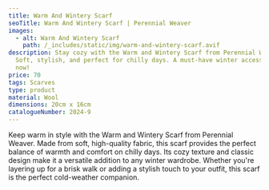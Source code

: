 ```yaml
---
title: Warm And Wintery Scarf
seoTitle: Warm And Wintery Scarf | Perennial Weaver
images:
  - alt: Warm And Wintery Scarf
    path: /_includes/static/img/warm-and-wintery-scarf.avif
description: Stay cozy with the Warm and Wintery Scarf from Perennial Weaver.
  Soft, stylish, and perfect for chilly days. A must-have winter accessory. Shop
  now!
price: 70
tags: Scarves
type: product
material: Wool
dimensions: 20cm x 16cm
catalogueNumber: 2024-9
---
```

Keep warm in style with the Warm and Wintery Scarf from Perennial Weaver. Made from soft, high-quality fabric, this scarf provides the perfect balance of warmth and comfort on chilly days. Its cozy texture and classic design make it a versatile addition to any winter wardrobe. Whether you're layering up for a brisk walk or adding a stylish touch to your outfit, this scarf is the perfect cold-weather companion.
